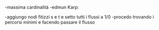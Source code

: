 -massima cardinalità
-edmun Karp:

-aggiungo nodi fitizzi s e t e setto tutti i flussi a 1/0
-procedo trovando i percorsi minimi e facendo passare il flusso